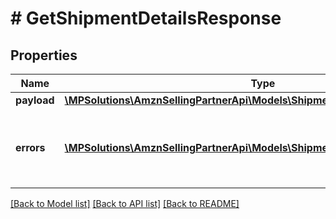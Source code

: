 # # GetShipmentDetailsResponse

## Properties

Name | Type | Description | Notes
------------ | ------------- | ------------- | -------------
**payload** | [**\MPSolutions\AmznSellingPartnerApi\Models\ShipmentInvoicing\ShipmentDetail**](ShipmentDetail.md) |  | [optional]
**errors** | [**\MPSolutions\AmznSellingPartnerApi\Models\ShipmentInvoicing\Error[]**](Error.md) | A list of error responses returned when a request is unsuccessful. | [optional]

[[Back to Model list]](../../README.md#models) [[Back to API list]](../../README.md#endpoints) [[Back to README]](../../README.md)
